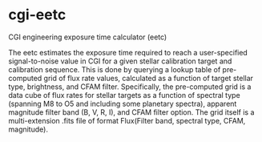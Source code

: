 # cgi-eetc
CGI engineering exposure time calculator (eetc)

The eetc estimates the exposure time required to reach a user-specified signal-to-noise value in CGI for a given stellar calibration target and calibration sequence. This is done by querying a lookup table of pre-computed grid of flux rate values, calculated as a function of target stellar type, brightness, and CFAM filter. Specifically, the pre-computed grid is a data cube of flux rates for stellar targets as a function of spectral type (spanning M8 to O5 and including some planetary spectra), apparent magnitude filter band (B, V, R, I), and CFAM filter option. The grid itself is a multi-extension .fits file of format Flux(Filter band, spectral type, CFAM, magnitude).
